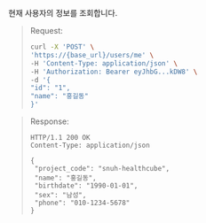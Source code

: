 현재 사용자의 정보를 조회합니다.

> Request:
>
> ```bash
> curl -X 'POST' \
> 'https://{base_url}/users/me' \
> -H 'Content-Type: application/json' \
> -H 'Authorization: Bearer eyJhbG...kDW8' \
> -d '{
> "id": "1",
> "name": "홍길동"
> }'
> ```

> Response:
>
> ```http
> HTTP/1.1 200 OK
> Content-Type: application/json
>
> {
>  "project_code": "snuh-healthcube",
>  "name": "홍길동",
>  "birthdate": "1990-01-01",
>  "sex": "남성",
>  "phone": "010-1234-5678"
> }
>
> ```

<br />
